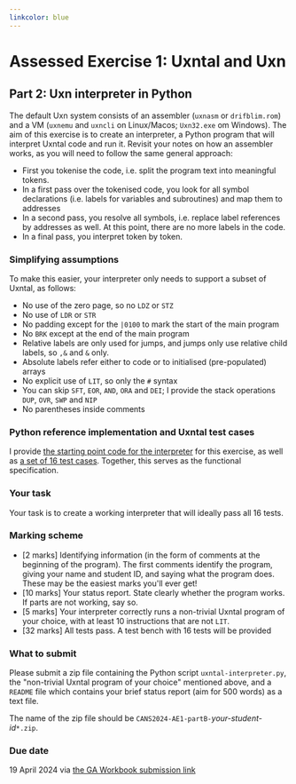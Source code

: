 ```yaml
---
linkcolor: blue
---
```

# Assessed Exercise 1: Uxntal and Uxn

## Part 2: Uxn interpreter in Python

The default Uxn system consists of an assembler (`uxnasm` or `drifblim.rom`) and a VM (`uxnemu` and `uxncli` on Linux/Macos; `Uxn32.exe` om Windows). The aim of this exercise is to create an interpreter, a Python program that will interpret Uxntal code and run it. Revisit your notes on how an assembler works, as you will need to follow the same general approach:

- First you tokenise the code, i.e. split the program text into meaningful tokens.
- In a first pass over the tokenised code, you look for all symbol declarations (i.e. labels for variables and subroutines) and map them to addresses
- In a second pass, you resolve all symbols, i.e. replace label references by addresses as well. At this point, there are no more labels in the code.
- In a final pass, you interpret token by token.

### Simplifying assumptions

To make this easier, your interpreter only needs to support a subset of Uxntal, as follows:

- No use of the zero page, so no `LDZ` or `STZ`
- No use of `LDR` or `STR`
- No padding except for the `|0100` to mark the start of the main program
- No `BRK` except at the end of the main program
- Relative labels are only used for jumps, and jumps only use relative child labels, so `,&` and `&` only.
- Absolute labels refer either to code or to initialised (pre-populated) arrays
- No explicit use of `LIT`, so only the `#` syntax
- You can skip `SFT`, `EOR`, `AND`, `ORA` and `DEI`; I provide the stack operations `DUP`, `OVR`, `SWP` and `NIP`
- No parentheses inside comments

### Python reference implementation and Uxntal test cases

I provide [the starting point code for the interpreter](https://git.dcs.gla.ac.uk/wim/cans/-/blob/main/AE1-part2-code/uxntal-interpreter-starting-point.py?ref_type=heads) for this exercise, as well as [a set of 16 test cases](https://git.dcs.gla.ac.uk/wim/cans/-/tree/main/AE1-part2-code/testbench?ref_type=heads). Together, this serves as the functional specification. 

### Your task

Your task is to create a working interpreter that will ideally pass all 16 tests.

### Marking scheme

* [2 marks] Identifying information (in the form of comments at the beginning of the program). The first comments identify the program, giving your name and student ID, and saying what the program does. These may be the easiest marks you'll ever get!
* [10 marks] Your status report. State clearly whether the program works. If parts are not working, say so.
* [5 marks] Your interpreter correctly runs a non-trivial Uxntal program of your choice, with at least 10 instructions that are not `LIT`. 
* [32 marks] All tests pass. A test bench with 16 tests will be provided

### What to submit

Please submit a zip file containing the Python script `uxntal-interpreter.py`, the "non-trivial Uxntal program of your choice" mentioned above, and a `README` file which contains your brief status report (aim for 500 words) as a text file.

The name of the zip file should be `CANS2024-AE1-partB-`*your-student-id*`*.zip`.

### Due date

19 April 2024 via [the GA Workbook submission link](https://moodle.gla.ac.uk/mod/assign/view.php?id=4013661)